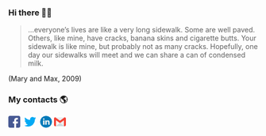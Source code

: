 ### Hi there 👋🏻

<!--
**otirbnaej/otirbnaej** is a ✨ _special_ ✨ repository because its `README.md` (this file) appears on your GitHub profile.

Here are some ideas to get you started:

- 🔭 I’m currently working on ...
- 🌱 I’m currently learning ...
- 👯 I’m looking to collaborate on ...
- 🤔 I’m looking for help with ...
- 💬 Ask me about ...
- 📫 How to reach me: ...
- 😄 Pronouns: ...
- ⚡ Fun fact: ...
-->

<blockquote>...everyone’s lives are like a very long sidewalk. Some are well paved. Others, like mine, have cracks, banana skins and cigarette butts. Your sidewalk is like mine, but probably not as many cracks. Hopefully, one day our sidewalks will meet and we can share a can of condensed milk.</blockquote> (Mary and Max, 2009)


### My contacts 🌎

[![Facebook](https://github.com/otirbnaej/otirbnaej/blob/otirbnaej-teste1/facebook.png)](https://www.facebook.com/otirbnaej/)&nbsp;&nbsp;[![Twitter](https://github.com/otirbnaej/otirbnaej/blob/otirbnaej-teste1/twitter.png)](https://twitter.com/otirbnaej)&nbsp;&nbsp;[![LinkedIn](https://github.com/otirbnaej/otirbnaej/blob/otirbnaej-teste1/linkedin.png)](https://www.linkedin.com/in/otirbnaej)&nbsp;[![E-Mail](https://github.com/otirbnaej/otirbnaej/blob/otirbnaej-teste1/email.png)](mailto:otirbnaej@hotmail.com)&nbsp;&nbsp;
